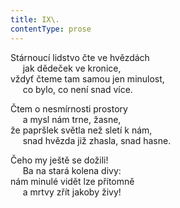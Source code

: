 ```yaml
---
title: IX\.
contentType: prose
---
```


Stárnoucí lidstvo čte ve hvězdách  
     jak dědeček ve kronice,  
vždyť čteme tam samou jen minulost,  
     co bylo, co není snad více.

Čtem o nesmírnosti prostory  
     a mysl nám trne, žasne,  
že papršlek světla než sletí k nám,  
     snad hvězda již zhasla, snad hasne.

Čeho my ještě se dožili!  
     Ba na stará kolena divy:  
nám minulé vidět lze přítomně  
     a mrtvy zřít jakoby živy!
